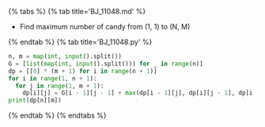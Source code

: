{% tabs %}
{% tab title='BJ_11048.md' %}

* Find maximum number of candy from (1, 1) to (N, M)

{% endtab %}
{% tab title='BJ_11048.py' %}

```py
n, m = map(int, input().split())
G = [list(map(int, input().split())) for _ in range(n)]
dp = [[0] * (m + 1) for i in range(n + 1)]
for i in range(1, n + 1):
  for j in range(1, m + 1):
    dp[i][j] = G[i - 1][j - 1] + max(dp[i - 1][j], dp[i][j - 1], dp[i - 1][j - 1])
print(dp[n][m])
```

{% endtab %}
{% endtabs %}